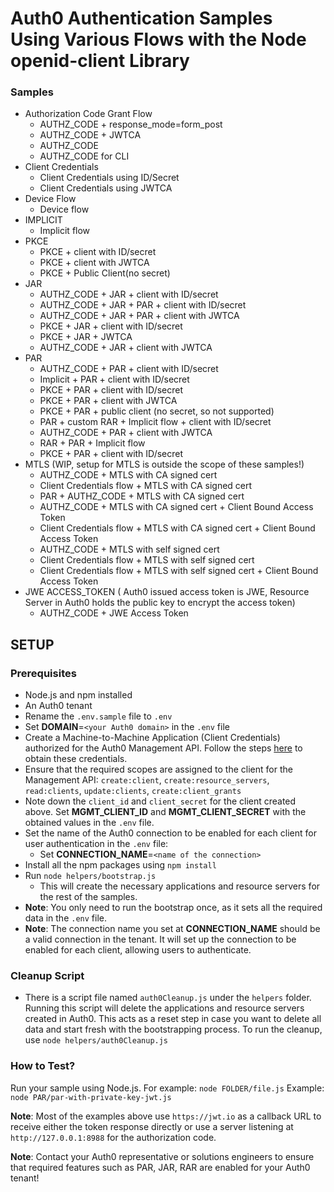 # Auth0 Authentication Samples Using Various Flows with the Node openid-client Library

### Samples
- Authorization Code Grant Flow
  - AUTHZ_CODE + response_mode=form_post
  - AUTHZ_CODE + JWTCA
  - AUTHZ_CODE
  - AUTHZ_CODE for CLI
- Client Credentials
  - Client Credentials using ID/Secret
  - Client Credentials using JWTCA
- Device Flow
  - Device flow
- IMPLICIT
  - Implicit flow
- PKCE
  - PKCE + client with ID/secret
  - PKCE + client with JWTCA
  - PKCE + Public Client(no secret)
- JAR
  - AUTHZ_CODE + JAR + client with ID/secret
  - AUTHZ_CODE + JAR + PAR + client with ID/secret
  - AUTHZ_CODE + JAR + PAR + client with JWTCA
  - PKCE + JAR + client with ID/secret
  - PKCE + JAR + JWTCA
  - AUTHZ_CODE + JAR +  client with JWTCA
- PAR
  - AUTHZ_CODE + PAR +  client with ID/secret
  - Implicit + PAR + client with ID/secret
  - PKCE + PAR + client with ID/secret
  - PKCE + PAR + client with JWTCA
  - PKCE + PAR + public client (no secret, so not supported)
  - PAR + custom RAR + Implicit flow + client with ID/secret
  - AUTHZ_CODE + PAR + client with JWTCA
  - RAR + PAR + Implicit flow
  - PKCE + PAR + client with ID/secret
- MTLS (WIP, setup for MTLS is outside the scope of these samples!)
  -  AUTHZ_CODE + MTLS with CA signed cert
  -  Client Credentials flow + MTLS with CA signed cert
  -  PAR + AUTHZ_CODE +  MTLS with CA signed cert
  -  AUTHZ_CODE + MTLS with CA signed cert + Client Bound Access Token
  -  Client Credentials flow + MTLS with CA signed cert + Client Bound Access Token
  - AUTHZ_CODE + MTLS with self signed cert
  - Client Credentials flow + MTLS with self signed cert
  - Client Credentials flow + MTLS with self signed cert + Client Bound Access Token
- JWE ACCESS_TOKEN ( Auth0 issued access token is JWE, Resource Server in Auth0 holds the public key to encrypt the access token)
  - AUTHZ_CODE + JWE Access Token

## SETUP

### Prerequisites
- Node.js and npm installed
- An Auth0 tenant
- Rename the `.env.sample` file to `.env`
- Set **DOMAIN**=`<your Auth0 domain>` in the `.env` file
- Create a Machine-to-Machine Application (Client Credentials) authorized for the Auth0 Management API. Follow the steps [here](https://auth0.com/docs/secure/tokens/access-tokens/get-management-api-access-tokens-for-testing) to obtain these credentials.
- Ensure that the required scopes are assigned to the client for the Management API: `create:client`, `create:resource_servers`, `read:clients`, `update:clients`, `create:client_grants`
- Note down the `client_id` and `client_secret` for the client created above. Set **MGMT_CLIENT_ID** and **MGMT_CLIENT_SECRET** with the obtained values in the `.env` file.
- Set the name of the Auth0 connection to be enabled for each client for user authentication in the `.env` file:
  - Set **CONNECTION_NAME**=`<name of the connection>`
- Install all the npm packages using `npm install`
- Run `node helpers/bootstrap.js`
  - This will create the necessary applications and resource servers for the rest of the samples.
- **Note**: You only need to run the bootstrap once, as it sets all the required data in the `.env` file.
- **Note**: The connection name you set at **CONNECTION_NAME** should be a valid connection in the tenant. It will set up the connection to be enabled for each client, allowing users to authenticate.

### Cleanup Script
- There is a script file named `auth0Cleanup.js` under the `helpers` folder. Running this script will delete the applications and resource servers created in Auth0. This acts as a reset step in case you want to delete all data and start fresh with the bootstrapping process. To run the cleanup, use `node helpers/auth0Cleanup.js`


### How to Test?
Run your sample using Node.js. For example: `node FOLDER/file.js`
Example: `node PAR/par-with-private-key-jwt.js`

**Note**: Most of the examples above use `https://jwt.io` as a callback URL to receive either the token response directly or use a server listening at `http://127.0.0.1:8988` for the authorization code.

**Note**: Contact your Auth0 representative or solutions engineers to ensure that required features such as PAR, JAR, RAR are enabled for your Auth0 tenant!

